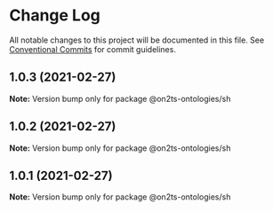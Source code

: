 # Change Log

All notable changes to this project will be documented in this file.
See [Conventional Commits](https://conventionalcommits.org) for commit guidelines.

## 1.0.3 (2021-02-27)

**Note:** Version bump only for package @on2ts-ontologies/sh





## 1.0.2 (2021-02-27)

**Note:** Version bump only for package @on2ts-ontologies/sh





## 1.0.1 (2021-02-27)

**Note:** Version bump only for package @on2ts-ontologies/sh
